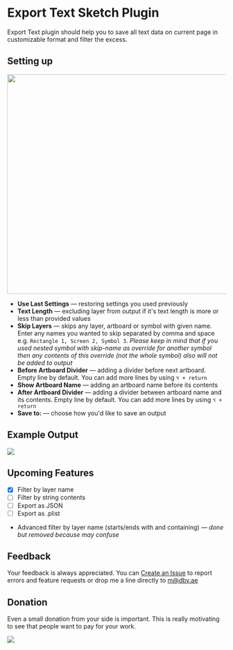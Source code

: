 # Export Text Sketch Plugin
Export Text plugin should help you to save all text data on current page in customizable format and filter the excess.

## Setting up
<img src="http://i.dbv.ae/iFC9/Screen%20Shot%202016-11-27%20at%2022.36.45.png" height="506">

* **Use Last Settings** — restoring settings you used previously
* **Text Length** — excluding layer from output if it's text length is more or less than provided values
* **Skip Layers** — skips any layer, artboard or symbol with given name. Enter any names you wanted to skip separated by comma and space e.g. `Rectangle 1, Screen 2, Symbol 3`. *Please keep in mind that if you used nested symbol with skip-name as override for another symbol then any contents of this override (not the whole symbol) also will not be added to output*
* **Before Artboard Divider** — adding a divider before next artboard. Empty line by default. You can add more lines by using `⌥ + return`
* **Show Artboard Name** — adding an artboard name before its contents
* **After Artboard Divider** — adding a divider between artboard name and its contents. Empty line by default. You can add more lines by using `⌥ + return`
* **Save to:** — choose how you'd like to save an output

## Example Output
![](http://i.dbv.ae/iEkn/Screen%20Shot%202016-11-25%20at%2020.33.10.png)

## Upcoming Features
- [x] Filter by layer name
- [ ] Filter by string contents
- [ ] Export as JSON
- [ ] Export as .plist
- Advanced filter by layer name (starts/ends with and containing) *— done but removed because may confuse*

## Feedback
Your feedback is always appreciated. You can [Create an Issue](https://github.com/exevil/Sketch-Export-Text/issues/new) to report errors and feature requests or drop me a line directly to [m@dbv.ae](mailto:m@dbv.ae?Subject=Sketch%20Export%20Text%20Feedback)

## Donation
Even a small donation from your side is important. This is really motivating to see that people want to pay for your work.

[![](https://www.paypalobjects.com/en_GB/i/btn/btn_donate_LG.gif)](https://www.paypal.com/cgi-bin/webscr?cmd=_donations&business=evil%2emrfix%40gmail%2ecom&lc=GB&item_name=Sketch%20Plugin%20Donation&item_number=sketch%2dplugin&currency_code=USD&bn=PP%2dDonationsBF%3abtn_donate_LG%2egif%3aNonHosted)
